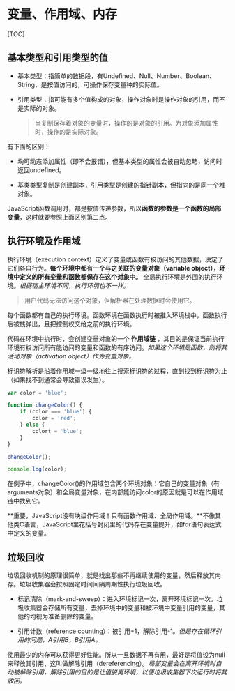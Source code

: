 # 变量、作用域、内存

[TOC]

## 基本类型和引用类型的值

- 基本类型：指简单的数据段，有Undefined、Null、Number、Boolean、String，是按值访问的，可操作保存变量种的实际值。

- 引用类型：指可能有多个值构成的对象，操作对象时是操作对象的引用，而不是实际的对象。

  > 当复制保存着对象的变量时，操作的是对象的引用。为对象添加属性时，操作的是实际对象。

有下面的区别：

- 均可动态添加属性（即不会报错），但基本类型的属性会被自动忽略，访问时返回undefined。

- 基类类型复制是创建副本，引用类型是创建的指针副本，但指向的是同一个堆对象。

JavaScript函数调用时，都是按值传递参数，所以**函数的参数是一个函数的局部变量**，这时就要参照上面区别第二点。

## 执行环境及作用域

执行环境（execution context）定义了变量或函数有权访问的其他数据，决定了它们各自行为。**每个环境中都有一个与之关联的变量对象（variable object），环境中定义的所有变量和函数都保存在这个对象中。** 全局执行环境是外围的执行环境。*根据宿主环境不同，执行环境也不一样。*

> 用户代码无法访问这个对象，但解析器在处理数据时会使用它。

每个函数都有自己的执行环境。函数环境在函数执行时被推入环境栈中，函数执行后被栈弹出，且把控制权交给之前的执行环境。

代码在环境中执行时，会创建变量对象的一个 **作用域链** ，其目的是保证当前执行环境有权访问所有能访问的变量和函数的有序访问。*如果这个环境是函数，则将其活动对象（activation object）作为变量对象。*

标识符解析是沿着作用域一级一级地往上搜索标识符的过程，直到找到标识符为止（如果找不到通常会导致错误发生）。

```javascript
var color = 'blue';

function changeColor() {
	if (color === 'blue') {
		color = 'red';
	} else {
		colort = 'blue';
	}
}

changeColor();

console.log(color);
```

在例子中，changeColor()的作用域包含两个环境对象：它自己的变量对象（有arguments对象）和全局变量对象，在内部能访问color的原因就是可以在作用域链中找到它。

**重要，JavaScript没有块级作用域！只有函数作用域、全局作用域。**不像其他类C语言，JavaScript里花括号封闭里的代码存在变量提升，如for语句表达式中定义的变量。

## 垃圾回收

垃圾回收机制的原理很简单，就是找出那些不再继续使用的变量，然后释放其内存。垃圾收集器会按照固定时间间隔周期性执行垃圾回收。

- 标记清除（mark-and-sweep）：进入环境标记一次，离开环境标记一次。垃圾收集器会存储所有变量，去掉环境中的变量和被环境中变量引用的变量，其他的均视为准备删除的变量。

- 引用计数（reference counting）：被引用+1，解除引用-1。*但是存在循环引用的问题，A引用B，B引用A。*

使用最少的内存可以获得更好性能。所以一旦数据不再有用，最好是将值设为null来释放其引用，这叫做解除引用（dereferencing）。*局部变量会在离开环境时自动被解除引用，解除引用的目的是让值脱离环境，以便垃圾收集器下次运行时将其收回。*

